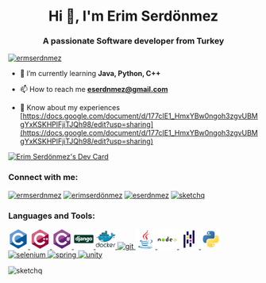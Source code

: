 <h1 align="center">Hi 👋, I'm Erim Serdönmez</h1>
<h3 align="center">A passionate Software developer from Turkey</h3>

<p align="left"> <a href="https://twitter.com/ermserdnmez" target="blank"><img src="https://img.shields.io/twitter/follow/ermserdnmez?logo=twitter&style=for-the-badge" alt="ermserdnmez" /></a> </p>

- 🌱 I’m currently learning **Java, Python, C++**

- 📫 How to reach me **eserdnmez@gmail.com**

- 📄 Know about my experiences [https://docs.google.com/document/d/177cIE1_HmxYBw0ngoh3zgvUBMgYxKSKHPlFjiTJQh98/edit?usp=sharing](https://docs.google.com/document/d/177cIE1_HmxYBw0ngoh3zgvUBMgYxKSKHPlFjiTJQh98/edit?usp=sharing)

<a href="https://app.daily.dev/SketchQ"><img src="https://api.daily.dev/devcards/a580156d45f043968e04ec77d283215e.png?r=3kz" width="400" alt="Erim Serdönmez's Dev Card" class="center"/></a>

<h3 align="left">Connect with me:</h3>
<p align="left">
<a href="https://twitter.com/ermserdnmez" target="blank"><img align="center" src="https://raw.githubusercontent.com/rahuldkjain/github-profile-readme-generator/master/src/images/icons/Social/twitter.svg" alt="ermserdnmez" height="30" width="40" /></a>
<a href="https://linkedin.com/in/erimserdönmez" target="blank"><img align="center" src="https://raw.githubusercontent.com/rahuldkjain/github-profile-readme-generator/master/src/images/icons/Social/linked-in-alt.svg" alt="erimserdönmez" height="30" width="40" /></a>
<a href="https://www.hackerrank.com/eserdnmez" target="blank"><img align="center" src="https://raw.githubusercontent.com/rahuldkjain/github-profile-readme-generator/master/src/images/icons/Social/hackerrank.svg" alt="eserdnmez" height="30" width="40" /></a>
<a href="https://www.leetcode.com/sketchq" target="blank"><img align="center" src="https://raw.githubusercontent.com/rahuldkjain/github-profile-readme-generator/master/src/images/icons/Social/leet-code.svg" alt="sketchq" height="30" width="40" /></a>
</p>

<h3 align="left">Languages and Tools:</h3>
<p align="left"> <a href="https://www.cprogramming.com/" target="_blank" rel="noreferrer"> <img src="https://raw.githubusercontent.com/devicons/devicon/master/icons/c/c-original.svg" alt="c" width="40" height="40"/> </a> <a href="https://www.w3schools.com/cpp/" target="_blank" rel="noreferrer"> <img src="https://raw.githubusercontent.com/devicons/devicon/master/icons/cplusplus/cplusplus-original.svg" alt="cplusplus" width="40" height="40"/> </a> <a href="https://www.w3schools.com/cs/" target="_blank" rel="noreferrer"> <img src="https://raw.githubusercontent.com/devicons/devicon/master/icons/csharp/csharp-original.svg" alt="csharp" width="40" height="40"/> </a> <a href="https://www.djangoproject.com/" target="_blank" rel="noreferrer"> <img src="https://raw.githubusercontent.com/devicons/devicon/master/icons/django/django-original.svg" alt="django" width="40" height="40"/> </a> <a href="https://www.docker.com/" target="_blank" rel="noreferrer"> <img src="https://raw.githubusercontent.com/devicons/devicon/master/icons/docker/docker-original-wordmark.svg" alt="docker" width="40" height="40"/> </a> <a href="https://git-scm.com/" target="_blank" rel="noreferrer"> <img src="https://www.vectorlogo.zone/logos/git-scm/git-scm-icon.svg" alt="git" width="40" height="40"/> </a> <a href="https://www.java.com" target="_blank" rel="noreferrer"> <img src="https://raw.githubusercontent.com/devicons/devicon/master/icons/java/java-original.svg" alt="java" width="40" height="40"/> </a> <a href="https://nodejs.org" target="_blank" rel="noreferrer"> <img src="https://raw.githubusercontent.com/devicons/devicon/master/icons/nodejs/nodejs-original-wordmark.svg" alt="nodejs" width="40" height="40"/> </a> <a href="https://pandas.pydata.org/" target="_blank" rel="noreferrer"> <img src="https://raw.githubusercontent.com/devicons/devicon/2ae2a900d2f041da66e950e4d48052658d850630/icons/pandas/pandas-original.svg" alt="pandas" width="40" height="40"/> </a> <a href="https://www.python.org" target="_blank" rel="noreferrer"> <img src="https://raw.githubusercontent.com/devicons/devicon/master/icons/python/python-original.svg" alt="python" width="40" height="40"/> </a> <a href="https://www.selenium.dev" target="_blank" rel="noreferrer"> <img src="https://raw.githubusercontent.com/detain/svg-logos/780f25886640cef088af994181646db2f6b1a3f8/svg/selenium-logo.svg" alt="selenium" width="40" height="40"/> </a> <a href="https://spring.io/" target="_blank" rel="noreferrer"> <img src="https://www.vectorlogo.zone/logos/springio/springio-icon.svg" alt="spring" width="40" height="40"/> </a> <a href="https://unity.com/" target="_blank" rel="noreferrer"> <img src="https://www.vectorlogo.zone/logos/unity3d/unity3d-icon.svg" alt="unity" width="40" height="40"/> </a> </p>

<p><img align="center" src="https://github-readme-stats.vercel.app/api/top-langs?username=sketchq&show_icons=true&locale=en&layout=compact" alt="sketchq" /></p>
